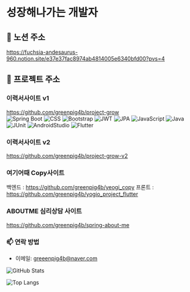 # 성장해나가는 개발자

## 🔭 노션 주소
https://fuchsia-andesaurus-960.notion.site/e37e37fac8974ab4814005e6340bfd00?pvs=4
  
## 🌱 프로젝트 주소

### 이력서사이트 v1
https://github.com/greenpig4b/project-grow <br>
![Spring Boot](https://img.shields.io/badge/-Spring%20Boot-brightgreen?logo=spring&logoColor=white)
![CSS](https://img.shields.io/badge/-CSS3-blue?logo=css3&logoColor=white)
![Bootstrap](https://img.shields.io/badge/bootstrap-%238511FA.svg?style=flat&logo=bootstrap&logoColor=white)
![JWT](https://img.shields.io/badge/JWT-black?logo=jsonwebtokens&logoColor=white)
![JPA](https://img.shields.io/badge/JPA-red?logo=spring&logoColor=white)
![JavaScript](https://img.shields.io/badge/JavaScript-%23323330.svg?style=flat&logo=javascript&logoColor=white)
![Java](https://img.shields.io/badge/Java-%23ED8B00.svg?style=flat&logo=openjdk&logoColor=white)
![JUnit](https://img.shields.io/badge/JUnit-green?logo=junit5&logoColor=white)
![AndroidStudio](https://img.shields.io/badge/-Android%20Studio-green?logo=AndroidStudio&logoColor=white)
![Flutter](https://img.shields.io/badge/-Flutter-blue?logo=flutter&logoColor=white)
### 이력서사이트 v2
https://github.com/greenpig4b/project-grow-v2

### 여기어때 Copy사이트
백엔드 : https://github.com/greenpig4b/yeogi_copy
프론트 : https://github.com/greenpig4b/yogio_project_flutter

### ABOUTME 심리상담 사이트
https://github.com/greenpig4b/spring-about-me

### 📫 연락 방법
- 이메일: greeenpig4b@naver.com

![GitHub Stats](https://github-readme-stats.vercel.app/api?username=greenpig4b&show_icons=true)

![Top Langs](https://github-readme-stats.vercel.app/api/top-langs/?username=greenpig4b&layout=compact)
